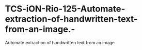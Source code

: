 # TCS-iON-Rio-125-Automate-extraction-of-handwritten-text-from-an-image.-
Automate extraction of handwritten text from an image.

